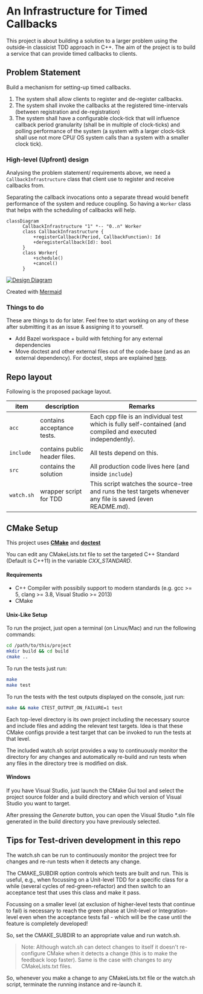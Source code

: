 # An Infrastructure for Timed Callbacks

This project is about building a solution to a larger problem using the outside-in classicist TDD approach in C++. The aim of the project is to build a service that can provide timed callbacks to clients.

## Problem Statement

Build a mechanism for setting-up timed callbacks.

1. The system shall allow clients to register and de-register callbacks.
2. The system shall invoke the callbacks at the registered time-intervals (between registration and de-registration)
3. The system shall have a configurable clock-tick that will influence callback period granularity (shall be in multiple of clock-ticks) and polling performance of the system (a system with a larger clock-tick shall use not more CPU/ OS system calls than a system with a smaller clock tick).



### High-level (Upfront) design

Analysing the problem statement/ requirements above, we need a `CallbackInfrastructure` class that client use to register and receive callbacks from.

Separating the callback invocations onto a separate thread would benefit performance of the system and reduce coupling. So having a `Worker` class that helps with the scheduling of callbacks will help.

```mermaid
classDiagram
      CallbackInfrastructure "1" *-- "0..n" Worker
      class CallbackInfrastructure {
          +registerCallback(Period, CallbackFunction): Id
          +deregisterCallback(Id): bool
      }
      class Worker{
          +schedule()
          +cancel()
      }

```
[![Design Diagram](https://mermaid.ink/img/eyJjb2RlIjoiY2xhc3NEaWFncmFtXG4gICAgICBDYWxsYmFja0luZnJhc3RydWN0dXJlIFwiMVwiICotLSBcIjAuLm5cIiBXb3JrZXJcbiAgICAgIGNsYXNzIENhbGxiYWNrSW5mcmFzdHJ1Y3R1cmUge1xuICAgICAgICAgICtyZWdpc3RlckNhbGxiYWNrKFBlcmlvZCwgQ2FsbGJhY2tGdW5jdGlvbik6IElkXG4gICAgICAgICAgK2RlcmVnaXN0ZXJDYWxsYmFjayhJZCk6IGJvb2xcbiAgICAgIH1cbiAgICAgIGNsYXNzIFdvcmtlcntcbiAgICAgICAgICArc2NoZWR1bGUoKVxuICAgICAgICAgICtjYW5jZWwoKVxuICAgICAgfVxuIiwibWVybWFpZCI6eyJ0aGVtZSI6ImRlZmF1bHQifSwidXBkYXRlRWRpdG9yIjpmYWxzZX0)](https://mermaid-js.github.io/mermaid-live-editor/#/edit/eyJjb2RlIjoiY2xhc3NEaWFncmFtXG4gICAgICBDYWxsYmFja0luZnJhc3RydWN0dXJlIFwiMVwiICotLSBcIjAuLm5cIiBXb3JrZXJcbiAgICAgIGNsYXNzIENhbGxiYWNrSW5mcmFzdHJ1Y3R1cmUge1xuICAgICAgICAgICtyZWdpc3RlckNhbGxiYWNrKFBlcmlvZCwgQ2FsbGJhY2tGdW5jdGlvbik6IElkXG4gICAgICAgICAgK2RlcmVnaXN0ZXJDYWxsYmFjayhJZCk6IGJvb2xcbiAgICAgIH1cbiAgICAgIGNsYXNzIFdvcmtlcntcbiAgICAgICAgICArc2NoZWR1bGUoKVxuICAgICAgICAgICtjYW5jZWwoKVxuICAgICAgfVxuIiwibWVybWFpZCI6eyJ0aGVtZSI6ImRlZmF1bHQifSwidXBkYXRlRWRpdG9yIjpmYWxzZX0)

Created with [Mermaid](https://mermaid-js.github.io/mermaid-live-editor/)

### Things to do

These are things to do for later. Feel free to start working on any of these after submitting it as an issue & assigning it to yourself.

* Add Bazel workspace + build with fetching for any external dependencies
* Move doctest and other external files out of the code-base (and as an external dependency). For doctest, steps are explained [here](https://github.com/onqtam/doctest/blob/master/doc/markdown/build-systems.md).

## Repo layout
Following is the proposed package layout.



| item       | description                   | Remarks                                                      |
| ---------- | ----------------------------- | ------------------------------------------------------------ |
| `acc`      | contains acceptance tests.    | Each cpp file is an individual test which is fully self-contained (and compiled and executed independently). |
| `include`  | contains public header files. | All tests depend on this.                                    |
| `src`      | contains the solution         | All production code lives here (and inside `include`)        |
| `watch.sh` | wrapper script for TDD        | This script watches the source-tree and runs the test targets whenever any file is saved (even README.md). |



## CMake Setup

This project uses [**CMake**](https://cmake.org/download/) and [**doctest**](https://github.com/onqtam/doctest)

You can edit any CMakeLists.txt file to set the targeted C++ Standard (Default is C++11) in the variable _CXX_STANDARD_.

#### Requirements

* C++ Compiler with possibily support to modern standards (e.g. gcc >= 5, clang >= 3.8, Visual Studio >= 2013)
* CMake

#### Unix-Like Setup

To run the project, just open a terminal (on Linux/Mac) and run the following commands:

```bash
cd /path/to/this/project
mkdir build && cd build
cmake ..
```

To run the tests just run:

```bash
make
make test
```

To run the tests with the test outputs displayed on the console, just run:
```bash
make && make CTEST_OUTPUT_ON_FAILURE=1 test
```
Each top-level directory is its own project including the necessary source and include files and adding the relevant test targets. Idea is that these CMake configs provide a test target that can be invoked to run the tests at that level.

The included watch.sh script provides a way to continuously monitor the directory for any changes and automatically re-build and run tests when any files in the directory tree is modified on disk.

#### Windows

If you have Visual Studio, just launch the CMake Gui tool and select the project source folder and a build directory and which version of Visual Studio you want to target.

After pressing the *Generate*  button, you can open the Visual Studio *.sln file generated in the build directory you have previously selected.


## Tips for Test-driven development in this repo

The watch.sh can be run to continuously monitor the project tree for changes and re-run tests when it detects any change.

The CMAKE_SUBDIR option controls which tests are built and run. This is useful, e.g., when focussing on a Unit-level TDD for a specific class for a while (several cycles of red-green-refactor) and then switch to an acceptance test that uses this class and make it pass.

Focussing on a smaller level (at exclusion of higher-level tests that continue to fail) is necessary to reach the green phase at Unit-level or Integration-level even when the acceptance tests fail - which will be the case until the feature is completely developed!

So, set the CMAKE_SUBDIR to an appropriate value and run watch.sh.

>Note: Although watch.sh can detect changes to itself it doesn't re-configure CMake when it detects a change (this is to make the feedback loop faster). Same is the case with changes to any CMakeLists.txt files.

So, whenever you make a change to any CMakeLists.txt file or the watch.sh script, terminate the running instance and re-launch it.
